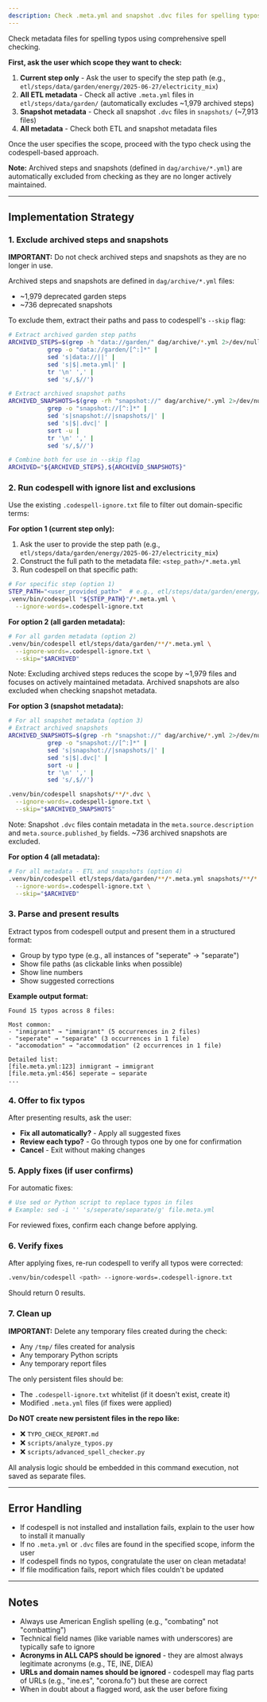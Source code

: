 ```yaml
---
description: Check .meta.yml and snapshot .dvc files for spelling typos using codespell
---
```


Check metadata files for spelling typos using comprehensive spell checking.

**First, ask the user which scope they want to check:**

1. **Current step only** - Ask the user to specify the step path (e.g., `etl/steps/data/garden/energy/2025-06-27/electricity_mix`)
2. **All ETL metadata** - Check all active `.meta.yml` files in `etl/steps/data/garden/` (automatically excludes ~1,979 archived steps)
3. **Snapshot metadata** - Check all snapshot `.dvc` files in `snapshots/` (~7,913 files)
4. **All metadata** - Check both ETL and snapshot metadata files

Once the user specifies the scope, proceed with the typo check using the codespell-based approach.

**Note:** Archived steps and snapshots (defined in `dag/archive/*.yml`) are automatically excluded from checking as they are no longer actively maintained.

---

## Implementation Strategy

### 1. Exclude archived steps and snapshots

**IMPORTANT:** Do not check archived steps and snapshots as they are no longer in use.

Archived steps and snapshots are defined in `dag/archive/*.yml` files:
- ~1,979 deprecated garden steps
- ~736 deprecated snapshots

To exclude them, extract their paths and pass to codespell's `--skip` flag:

```bash
# Extract archived garden step paths
ARCHIVED_STEPS=$(grep -h "data://garden/" dag/archive/*.yml 2>/dev/null |
           grep -o "data://garden/[^:]*" |
           sed 's|data://||' |
           sed 's|$|.meta.yml|' |
           tr '\n' ',' |
           sed 's/,$//')

# Extract archived snapshot paths
ARCHIVED_SNAPSHOTS=$(grep -rh "snapshot://" dag/archive/*.yml 2>/dev/null |
           grep -o "snapshot://[^:]*" |
           sed 's|snapshot://|snapshots/|' |
           sed 's|$|.dvc|' |
           sort -u |
           tr '\n' ',' |
           sed 's/,$//')

# Combine both for use in --skip flag
ARCHIVED="${ARCHIVED_STEPS},${ARCHIVED_SNAPSHOTS}"
```

### 2. Run codespell with ignore list and exclusions

Use the existing `.codespell-ignore.txt` file to filter out domain-specific terms:

**For option 1 (current step only):**

1. Ask the user to provide the step path (e.g., `etl/steps/data/garden/energy/2025-06-27/electricity_mix`)
2. Construct the full path to the metadata file: `<step_path>/*.meta.yml`
3. Run codespell on that specific path:

```bash
# For specific step (option 1)
STEP_PATH="<user_provided_path>"  # e.g., etl/steps/data/garden/energy/2025-06-27/electricity_mix
.venv/bin/codespell "${STEP_PATH}"/*.meta.yml \
  --ignore-words=.codespell-ignore.txt
```

**For option 2 (all garden metadata):**

```bash
# For all garden metadata (option 2)
.venv/bin/codespell etl/steps/data/garden/**/*.meta.yml \
  --ignore-words=.codespell-ignore.txt \
  --skip="$ARCHIVED"
```

Note: Excluding archived steps reduces the scope by ~1,979 files and focuses on actively maintained metadata. Archived snapshots are also excluded when checking snapshot metadata.

**For option 3 (snapshot metadata):**

```bash
# For all snapshot metadata (option 3)
# Extract archived snapshots
ARCHIVED_SNAPSHOTS=$(grep -rh "snapshot://" dag/archive/*.yml 2>/dev/null |
           grep -o "snapshot://[^:]*" |
           sed 's|snapshot://|snapshots/|' |
           sed 's|$|.dvc|' |
           sort -u |
           tr '\n' ',' |
           sed 's/,$//')

.venv/bin/codespell snapshots/**/*.dvc \
  --ignore-words=.codespell-ignore.txt \
  --skip="$ARCHIVED_SNAPSHOTS"
```

Note: Snapshot `.dvc` files contain metadata in the `meta.source.description` and `meta.source.published_by` fields. ~736 archived snapshots are excluded.

**For option 4 (all metadata):**

```bash
# For all metadata - ETL and snapshots (option 4)
.venv/bin/codespell etl/steps/data/garden/**/*.meta.yml snapshots/**/*.dvc \
  --ignore-words=.codespell-ignore.txt \
  --skip="$ARCHIVED"
```

### 3. Parse and present results

Extract typos from codespell output and present them in a structured format:

- Group by typo type (e.g., all instances of "seperate" → "separate")
- Show file paths (as clickable links when possible)
- Show line numbers
- Show suggested corrections

**Example output format:**

```
Found 15 typos across 8 files:

Most common:
- "inmigrant" → "immigrant" (5 occurrences in 2 files)
- "seperate" → "separate" (3 occurrences in 1 file)
- "accomodation" → "accommodation" (2 occurrences in 1 file)

Detailed list:
[file.meta.yml:123] inmigrant → immigrant
[file.meta.yml:456] seperate → separate
...
```

### 4. Offer to fix typos

After presenting results, ask the user:

- **Fix all automatically?** - Apply all suggested fixes
- **Review each typo?** - Go through typos one by one for confirmation
- **Cancel** - Exit without making changes

### 5. Apply fixes (if user confirms)

For automatic fixes:

```bash
# Use sed or Python script to replace typos in files
# Example: sed -i '' 's/seperate/separate/g' file.meta.yml
```

For reviewed fixes, confirm each change before applying.

### 6. Verify fixes

After applying fixes, re-run codespell to verify all typos were corrected:

```bash
.venv/bin/codespell <path> --ignore-words=.codespell-ignore.txt
```

Should return 0 results.

### 7. Clean up

**IMPORTANT:** Delete any temporary files created during the check:

- Any `/tmp/` files created for analysis
- Any temporary Python scripts
- Any temporary report files

The only persistent files should be:

- The `.codespell-ignore.txt` whitelist (if it doesn't exist, create it)
- Modified `.meta.yml` files (if fixes were applied)

**Do NOT create new persistent files in the repo like:**

- ❌ `TYPO_CHECK_REPORT.md`
- ❌ `scripts/analyze_typos.py`
- ❌ `scripts/advanced_spell_checker.py`

All analysis logic should be embedded in this command execution, not saved as separate files.

---

## Error Handling

- If codespell is not installed and installation fails, explain to the user how to install it manually
- If no `.meta.yml` or `.dvc` files are found in the specified scope, inform the user
- If codespell finds no typos, congratulate the user on clean metadata!
- If file modification fails, report which files couldn't be updated

---

## Notes

- Always use American English spelling (e.g., "combating" not "combatting")
- Technical field names (like variable names with underscores) are typically safe to ignore
- **Acronyms in ALL CAPS should be ignored** - they are almost always legitimate acronyms (e.g., TE, INE, DIEA)
- **URLs and domain names should be ignored** - codespell may flag parts of URLs (e.g., "ine.es", "corona.fo") but these are correct
- When in doubt about a flagged word, ask the user before fixing
